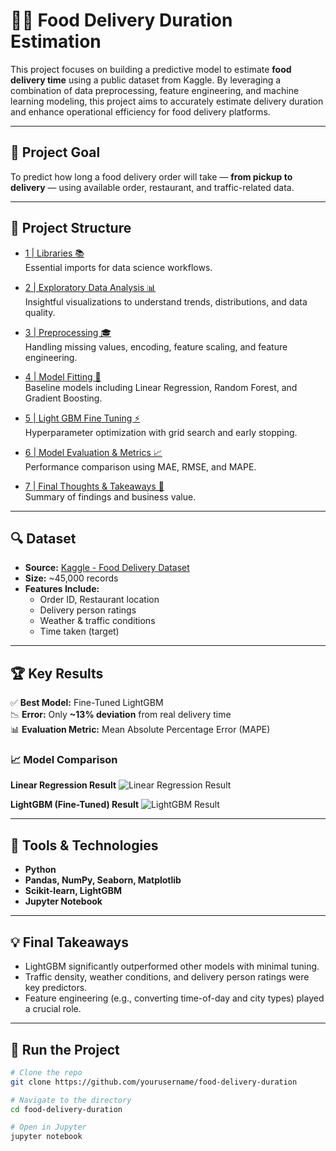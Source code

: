 # 🚴‍♂️ Food Delivery Duration Estimation

This project focuses on building a predictive model to estimate **food delivery time** using a public dataset from Kaggle. By leveraging a combination of data preprocessing, feature engineering, and machine learning modeling, this project aims to accurately estimate delivery duration and enhance operational efficiency for food delivery platforms.

---

## 🧠 Project Goal

To predict how long a food delivery order will take — **from pickup to delivery** — using available order, restaurant, and traffic-related data.

---

## 📁 Project Structure

- [1 | Libraries 📚](#lib)  
  Essential imports for data science workflows.
  
- [2 | Exploratory Data Analysis 📊](#data)  
  Insightful visualizations to understand trends, distributions, and data quality.

- [3 | Preprocessing 🎓](#preprocessing)  
  Handling missing values, encoding, feature scaling, and feature engineering.

- [4 | Model Fitting 🧠](#model)  
  Baseline models including Linear Regression, Random Forest, and Gradient Boosting.

- [5 | Light GBM Fine Tuning ⚡](#tune)  
  Hyperparameter optimization with grid search and early stopping.

- [6 | Model Evaluation & Metrics 📈](#metrics)  
  Performance comparison using MAE, RMSE, and MAPE.

- [7 | Final Thoughts & Takeaways 📝](#final-thoughts)  
  Summary of findings and business value.

---

## 🔍 Dataset

- **Source:** [Kaggle - Food Delivery Dataset](https://www.kaggle.com/)
- **Size:** ~45,000 records
- **Features Include:**
  - Order ID, Restaurant location
  - Delivery person ratings
  - Weather & traffic conditions
  - Time taken (target)

---

## 🏆 Key Results

✅ **Best Model:** Fine-Tuned LightGBM  
📉 **Error:** Only **~13% deviation** from real delivery time  
📊 **Evaluation Metric:** Mean Absolute Percentage Error (MAPE)

### 📈 Model Comparison

**Linear Regression Result**
![Linear Regression Result](images/linear_regression_result.png)

**LightGBM (Fine-Tuned) Result**
![LightGBM Result](images/lightgbm_result.png)


---

## 🚀 Tools & Technologies

- **Python**
- **Pandas, NumPy, Seaborn, Matplotlib**
- **Scikit-learn, LightGBM**
- **Jupyter Notebook**

---

## 💡 Final Takeaways

- LightGBM significantly outperformed other models with minimal tuning.
- Traffic density, weather conditions, and delivery person ratings were key predictors.
- Feature engineering (e.g., converting time-of-day and city types) played a crucial role.

---

## 📂 Run the Project

```bash
# Clone the repo
git clone https://github.com/yourusername/food-delivery-duration

# Navigate to the directory
cd food-delivery-duration

# Open in Jupyter
jupyter notebook
